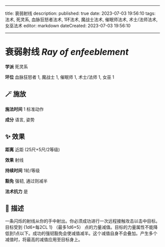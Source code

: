 
---
title: 衰弱射线
description: 
published: true
date: 2023-07-03 19:56:10
tags: 法术, 死灵系, 血脉狂怒者法术, 1环法术, 魔战士法术, 催眠师法术, 术士/法师法术, 女巫法术
editor: markdown
dateCreated: 2023-07-03 19:56:10

---

# **衰弱射线** *Ray of enfeeblement*

**学派** 死灵系 

**环位** 血脉狂怒者 1, 魔战士 1, 催眠师 1, 术士/法师 1, 女巫 1

## 🪄 施放

**施法时间** 1 标准动作

**成分** 语言, 姿势

## ✨ 效果  

**距离** 近距 (25尺+5尺/2等级) 

**效果** 射线 

**持续时间** 1轮/等级 

**豁免** 强韧, 通过则减半

**法术抗力** 是

## 📖 描述

一条闪烁的射线从你的手中射出。你必须成功进行一次远程接触攻击以击中目标。目标受到 {1d6+每2CL 1} （最多1d6+5） 点的力量减值。目标的力量属性不能降低到1点以下。成功的强韧豁免会使减值减半。这个减值自身不会叠加。产生多个减值时，将最高的减值应用至目标身上。
    
